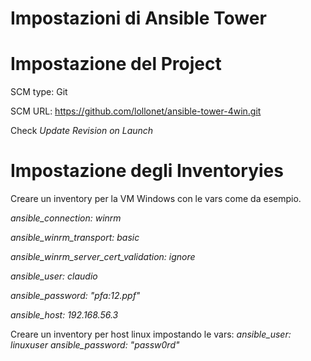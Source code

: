 # Impostazioni di Ansible Tower

# Impostazione del Project
SCM type: Git

SCM URL: https://github.com/lollonet/ansible-tower-4win.git

Check *Update Revision on Launch*

# Impostazione degli Inventoryies
Creare un inventory per la VM Windows con le vars come da esempio.

*ansible_connection: winrm*

*ansible_winrm_transport: basic*

*ansible_winrm_server_cert_validation: ignore*

*ansible_user: claudio*

*ansible_password: "pfa:12.ppf"*

*ansible_host: 192.168.56.3*

Creare un inventory per host linux impostando le vars:
*ansible_user: linuxuser*
*ansible_password: "passw0rd"*
